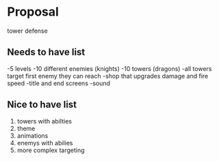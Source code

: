 # Proposal

tower defense 

## Needs to have list
-5 levels
-10 different enemies (knights)
-10 towers (dragons)
-all towers target first enemy they can reach
-shop that upgrades damage and fire speed
-title and end screens
-sound

## Nice to have list 
1) towers with abilties 
2) theme
3) animations 
4) enemys with abilies
5) more complex targeting 






